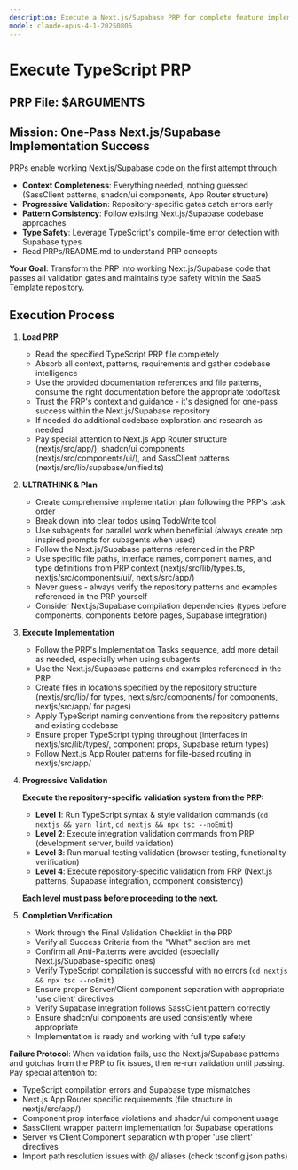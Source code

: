 ```yaml
---
description: Execute a Next.js/Supabase PRP for complete feature implementation within the SaaS Template repository
model: claude-opus-4-1-20250805
---
```


# Execute TypeScript PRP

## PRP File: $ARGUMENTS

## Mission: One-Pass Next.js/Supabase Implementation Success

PRPs enable working Next.js/Supabase code on the first attempt through:

- **Context Completeness**: Everything needed, nothing guessed (SassClient patterns, shadcn/ui components, App Router structure)
- **Progressive Validation**: Repository-specific gates catch errors early
- **Pattern Consistency**: Follow existing Next.js/Supabase codebase approaches
- **Type Safety**: Leverage TypeScript's compile-time error detection with Supabase types
- Read PRPs/README.md to understand PRP concepts

**Your Goal**: Transform the PRP into working Next.js/Supabase code that passes all validation gates and maintains type safety within the SaaS Template repository.

## Execution Process

1. **Load PRP**

   - Read the specified TypeScript PRP file completely
   - Absorb all context, patterns, requirements and gather codebase intelligence
   - Use the provided documentation references and file patterns, consume the right documentation before the appropriate todo/task
   - Trust the PRP's context and guidance - it's designed for one-pass success within the Next.js/Supabase repository
   - If needed do additional codebase exploration and research as needed
   - Pay special attention to Next.js App Router structure (nextjs/src/app/), shadcn/ui components (nextjs/src/components/ui/), and SassClient patterns (nextjs/src/lib/supabase/unified.ts)

2. **ULTRATHINK & Plan**

   - Create comprehensive implementation plan following the PRP's task order
   - Break down into clear todos using TodoWrite tool
   - Use subagents for parallel work when beneficial (always create prp inspired prompts for subagents when used)
   - Follow the Next.js/Supabase patterns referenced in the PRP
   - Use specific file paths, interface names, component names, and type definitions from PRP context (nextjs/src/lib/types.ts, nextjs/src/components/ui/, nextjs/src/app/)
   - Never guess - always verify the repository patterns and examples referenced in the PRP yourself
   - Consider Next.js/Supabase compilation dependencies (types before components, components before pages, Supabase integration)

3. **Execute Implementation**

   - Follow the PRP's Implementation Tasks sequence, add more detail as needed, especially when using subagents
   - Use the Next.js/Supabase patterns and examples referenced in the PRP
   - Create files in locations specified by the repository structure (nextjs/src/lib/ for types, nextjs/src/components/ for components, nextjs/src/app/ for pages)
   - Apply TypeScript naming conventions from the repository patterns and existing codebase
   - Ensure proper TypeScript typing throughout (interfaces in nextjs/src/lib/types/, component props, Supabase return types)
   - Follow Next.js App Router patterns for file-based routing in nextjs/src/app/

4. **Progressive Validation**

   **Execute the repository-specific validation system from the PRP:**

   - **Level 1**: Run TypeScript syntax & style validation commands (`cd nextjs && yarn lint`, `cd nextjs && npx tsc --noEmit`)
   - **Level 2**: Execute integration validation commands from PRP (development server, build validation)
   - **Level 3**: Run manual testing validation (browser testing, functionality verification)
   - **Level 4**: Execute repository-specific validation from PRP (Next.js patterns, Supabase integration, component consistency)

   **Each level must pass before proceeding to the next.**

5. **Completion Verification**
   - Work through the Final Validation Checklist in the PRP
   - Verify all Success Criteria from the "What" section are met
   - Confirm all Anti-Patterns were avoided (especially Next.js/Supabase-specific ones)
   - Verify TypeScript compilation is successful with no errors (`cd nextjs && npx tsc --noEmit`)
   - Ensure proper Server/Client component separation with appropriate 'use client' directives
   - Verify Supabase integration follows SassClient pattern correctly
   - Ensure shadcn/ui components are used consistently where appropriate
   - Implementation is ready and working with full type safety

**Failure Protocol**: When validation fails, use the Next.js/Supabase patterns and gotchas from the PRP to fix issues, then re-run validation until passing. Pay special attention to:

- TypeScript compilation errors and Supabase type mismatches
- Next.js App Router specific requirements (file structure in nextjs/src/app/)
- Component prop interface violations and shadcn/ui component usage
- SassClient wrapper pattern implementation for Supabase operations
- Server vs Client Component separation with proper 'use client' directives
- Import path resolution issues with @/ aliases (check tsconfig.json paths)
